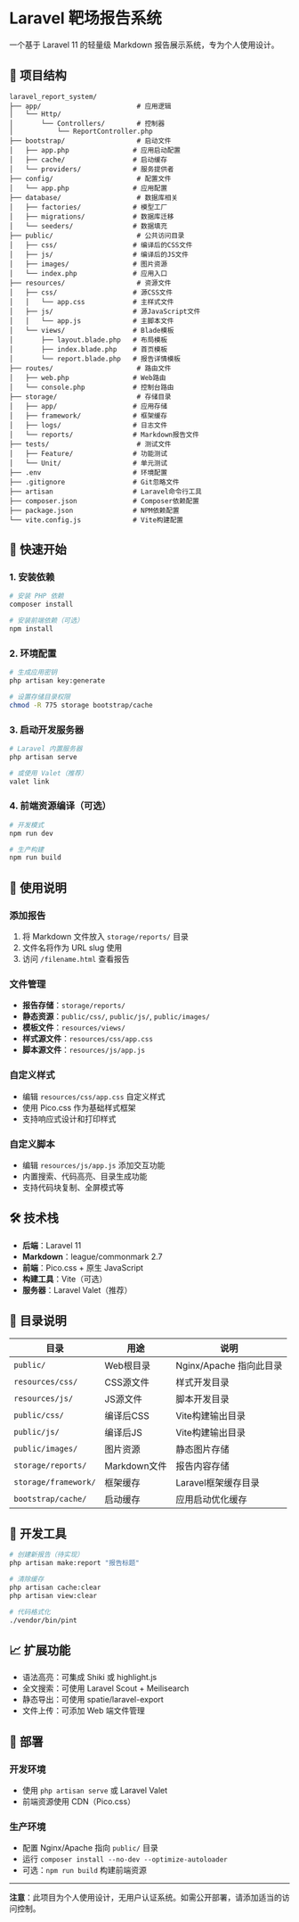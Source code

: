 <!-- 
上传时间: 2025-07-03 05:40:17
原文件名: README.md
文件大小: 5.46 KB
-->

# Laravel 靶场报告系统

一个基于 Laravel 11 的轻量级 Markdown 报告展示系统，专为个人使用设计。

## 📁 项目结构

```
laravel_report_system/
├── app/                        # 应用逻辑
│   └── Http/
│       └── Controllers/        # 控制器
│           └── ReportController.php
├── bootstrap/                  # 启动文件
│   ├── app.php                # 应用启动配置
│   ├── cache/                 # 启动缓存
│   └── providers/             # 服务提供者
├── config/                     # 配置文件
│   └── app.php                # 应用配置
├── database/                   # 数据库相关
│   ├── factories/             # 模型工厂
│   ├── migrations/            # 数据库迁移
│   └── seeders/               # 数据填充
├── public/                     # 公共访问目录
│   ├── css/                   # 编译后的CSS文件
│   ├── js/                    # 编译后的JS文件
│   ├── images/                # 图片资源
│   └── index.php              # 应用入口
├── resources/                  # 资源文件
│   ├── css/                   # 源CSS文件
│   │   └── app.css            # 主样式文件
│   ├── js/                    # 源JavaScript文件
│   │   └── app.js             # 主脚本文件
│   └── views/                 # Blade模板
│       ├── layout.blade.php   # 布局模板
│       ├── index.blade.php    # 首页模板
│       └── report.blade.php   # 报告详情模板
├── routes/                     # 路由文件
│   ├── web.php                # Web路由
│   └── console.php            # 控制台路由
├── storage/                    # 存储目录
│   ├── app/                   # 应用存储
│   ├── framework/             # 框架缓存
│   ├── logs/                  # 日志文件
│   └── reports/               # Markdown报告文件
├── tests/                      # 测试文件
│   ├── Feature/               # 功能测试
│   └── Unit/                  # 单元测试
├── .env                       # 环境配置
├── .gitignore                 # Git忽略文件
├── artisan                    # Laravel命令行工具
├── composer.json              # Composer依赖配置
├── package.json               # NPM依赖配置
└── vite.config.js             # Vite构建配置
```

## 🚀 快速开始

### 1. 安装依赖

```bash
# 安装 PHP 依赖
composer install

# 安装前端依赖（可选）
npm install
```

### 2. 环境配置

```bash
# 生成应用密钥
php artisan key:generate

# 设置存储目录权限
chmod -R 775 storage bootstrap/cache
```

### 3. 启动开发服务器

```bash
# Laravel 内置服务器
php artisan serve

# 或使用 Valet（推荐）
valet link
```

### 4. 前端资源编译（可选）

```bash
# 开发模式
npm run dev

# 生产构建
npm run build
```

## 📝 使用说明

### 添加报告

1. 将 Markdown 文件放入 `storage/reports/` 目录
2. 文件名将作为 URL slug 使用
3. 访问 `/filename.html` 查看报告

### 文件管理

- **报告存储**：`storage/reports/`
- **静态资源**：`public/css/`, `public/js/`, `public/images/`
- **模板文件**：`resources/views/`
- **样式源文件**：`resources/css/app.css`
- **脚本源文件**：`resources/js/app.js`

### 自定义样式

- 编辑 `resources/css/app.css` 自定义样式
- 使用 Pico.css 作为基础样式框架
- 支持响应式设计和打印样式

### 自定义脚本

- 编辑 `resources/js/app.js` 添加交互功能
- 内置搜索、代码高亮、目录生成功能
- 支持代码块复制、全屏模式等

## 🛠️ 技术栈

- **后端**：Laravel 11
- **Markdown**：league/commonmark 2.7
- **前端**：Pico.css + 原生 JavaScript
- **构建工具**：Vite（可选）
- **服务器**：Laravel Valet（推荐）

## 📂 目录说明

| 目录 | 用途 | 说明 |
|------|------|------|
| `public/` | Web根目录 | Nginx/Apache 指向此目录 |
| `resources/css/` | CSS源文件 | 样式开发目录 |
| `resources/js/` | JS源文件 | 脚本开发目录 |
| `public/css/` | 编译后CSS | Vite构建输出目录 |
| `public/js/` | 编译后JS | Vite构建输出目录 |
| `public/images/` | 图片资源 | 静态图片存储 |
| `storage/reports/` | Markdown文件 | 报告内容存储 |
| `storage/framework/` | 框架缓存 | Laravel框架缓存目录 |
| `bootstrap/cache/` | 启动缓存 | 应用启动优化缓存 |

## 🔧 开发工具

```bash
# 创建新报告（待实现）
php artisan make:report "报告标题"

# 清除缓存
php artisan cache:clear
php artisan view:clear

# 代码格式化
./vendor/bin/pint
```

## 📈 扩展功能

- 语法高亮：可集成 Shiki 或 highlight.js
- 全文搜索：可使用 Laravel Scout + Meilisearch
- 静态导出：可使用 spatie/laravel-export
- 文件上传：可添加 Web 端文件管理

## 🚀 部署

### 开发环境
- 使用 `php artisan serve` 或 Laravel Valet
- 前端资源使用 CDN（Pico.css）

### 生产环境
- 配置 Nginx/Apache 指向 `public/` 目录
- 运行 `composer install --no-dev --optimize-autoloader`
- 可选：`npm run build` 构建前端资源

---

**注意**：此项目为个人使用设计，无用户认证系统。如需公开部署，请添加适当的访问控制。 